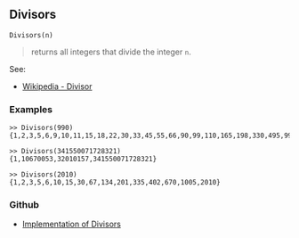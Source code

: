 ## Divisors

```
Divisors(n)
```

> returns all integers that divide the integer `n`. 

See:  
* [Wikipedia - Divisor](https://en.wikipedia.org/wiki/Divisor)

### Examples  

```
>> Divisors(990)
{1,2,3,5,6,9,10,11,15,18,22,30,33,45,55,66,90,99,110,165,198,330,495,990}

>> Divisors(341550071728321)
{1,10670053,32010157,341550071728321} 

>> Divisors(2010)
{1,2,3,5,6,10,15,30,67,134,201,335,402,670,1005,2010}
```

### Github

* [Implementation of Divisors](https://github.com/axkr/symja_android_library/blob/master/symja_android_library/matheclipse-core/src/main/java/org/matheclipse/core/builtin/NumberTheory.java#L1550) 
